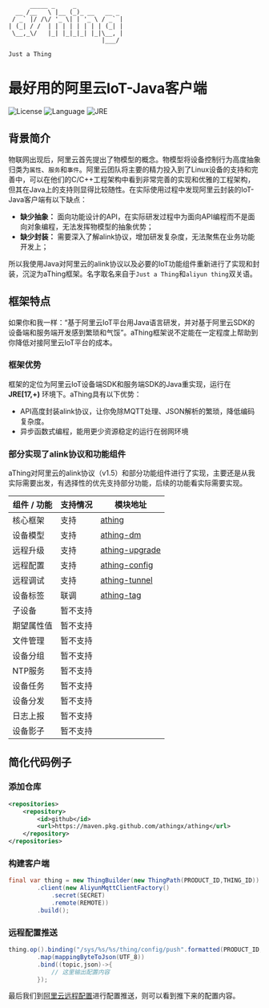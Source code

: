 ```text
      _____ _     _
  __ /__   \ |__ (_)_ __   __ _
 / _` |/ /\/ '_ \| | '_ \ / _` |
| (_| / /  | | | | | | | | (_| |
 \__,_\/   |_| |_|_|_| |_|\__, |
                          |___/

Just a Thing
```

# 最好用的阿里云IoT-Java客户端

![License](https://img.shields.io/badge/license-MIT-brightgreen)
![Language](https://img.shields.io/badge/language-java-brightgreen)
![JRE](https://img.shields.io/badge/jre-[17,+\)-brightgreen)

## 背景简介

物联网出现后，阿里云首先提出了物模型的概念。物模型将设备控制行为高度抽象归类为`属性`、`服务`和`事件`。阿里云团队将主要的精力投入到了Linux设备的支持和完善中，可以在他们的C/C++工程架构中看到非常完善的实现和优雅的工程架构，但其在Java上的支持则显得比较随性。在实际使用过程中发现阿里云封装的IoT-Java客户端有以下缺点：

- **缺少抽象：** 面向功能设计的API，在实际研发过程中为面向API编程而不是面向对象编程，无法发挥物模型的抽象优势；
- **缺少封装：** 需要深入了解alink协议，增加研发复杂度，无法聚焦在业务功能开发上；

所以我使用Java对阿里云的alink协议以及必要的IoT功能组件重新进行了实现和封装，沉淀为aThing框架。名字取名来自于`Just a Thing`和`aliyun thing`双关语。

## 框架特点

如果你和我一样：“基于阿里云IoT平台用Java语言研发，并对基于阿里云SDK的设备端和服务端开发感到繁琐和气馁”。aThing框架说不定能在一定程度上帮助到你降低对接阿里云IoT平台的成本。

### 框架优势

框架的定位为阿里云IoT设备端SDK和服务端SDK的Java重实现，运行在 **JRE[17,+)** 环境下。aThing具有以下优势：

- API高度封装alink协议，让你免除MQTT处理、JSON解析的繁琐，降低编码复杂度。
- 异步函数式编程，能用更少资源稳定的运行在弱网环境

### 部分实现了alink协议和功能组件

aThing对阿里云的alink协议（v1.5）和部分功能组件进行了实现，主要还是从我实际需要出发，有选择性的优先支持部分功能，后续的功能看实际需要实现。

|组件 / 功能|支持情况|模块地址|
|---|---|---|
|核心框架|支持|[athing](https://github.com/athingx/athing)|
|设备模型|支持|[athing-dm](https://github.com/athingx/athing-dm)|
|远程升级|支持|[athing-upgrade](https://github.com/athingx/athing-upgrade)|
|远程配置|支持|[athing-config](https://github.com/athingx/athing-config)|
|远程调试|支持|[athing-tunnel](https://github.com/athingx/athing-tunnel)|
|设备标签|联调|[athing-tag](https://github.com/athingx/athing-tag)|
|子设备|暂不支持||
|期望属性值|暂不支持||
|文件管理|暂不支持||
|设备分组|暂不支持||
|NTP服务|暂不支持||
|设备任务|暂不支持||
|设备分发|暂不支持||
|日志上报|暂不支持||
|设备影子|暂不支持||

## 简化代码例子

### 添加仓库

```xml
<repositories>
    <repository>
        <id>github</id>
        <url>https://maven.pkg.github.com/athingx/athing</url>
    </repository>
</repositories>
```

### 构建客户端

```java
final var thing = new ThingBuilder(new ThingPath(PRODUCT_ID,THING_ID))
        .client(new AliyunMqttClientFactory()
            .secret(SECRET)
            .remote(REMOTE))
        .build();
```

### 远程配置推送

```java
thing.op().binding("/sys/%s/%s/thing/config/push".formatted(PRODUCT_ID, THING_ID))
        .map(mappingByteToJson(UTF_8))
        .bind((topic,json)->{
            // 这里输出配置内容
        });
```

最后我们到[阿里云远程配置](https://iot.console.aliyun.com/lk/monitor/remoteconf)进行配置推送，则可以看到推下来的配置内容。
